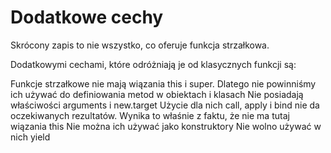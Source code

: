 # Dodatkowe cechy

Skrócony zapis to nie wszystko, co oferuje funkcja strzałkowa.

Dodatkowymi cechami, które odróżniają je od klasycznych funkcji są:

Funkcje strzałkowe nie mają wiązania this i super. Dlatego nie powinniśmy ich używać do definiowania metod w obiektach i klasach
Nie posiadają właściwości arguments i new.target
Użycie dla nich call, apply i bind nie da oczekiwanych rezultatów. Wynika to właśnie z faktu, że nie ma tutaj wiązania this
Nie można ich używać jako konstruktory
Nie wolno używać w nich yield